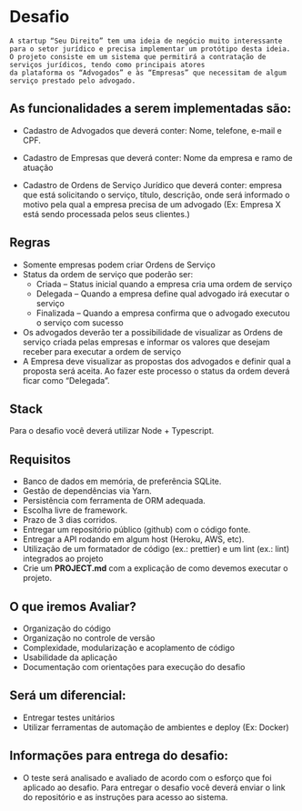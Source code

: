 # Desafio

    A startup “Seu Direito” tem uma ideia de negócio muito interessante para o setor jurídico e precisa implementar um protótipo desta ideia. 
    O projeto consiste em um sistema que permitirá a contratação de serviços jurídicos, tendo como principais atores 
    da plataforma os “Advogados” e às “Empresas” que necessitam de algum serviço prestado pelo advogado.

## As funcionalidades a serem implementadas são:

- Cadastro de Advogados que deverá conter:
    Nome, telefone, e-mail e CPF.

- Cadastro de Empresas que deverá conter:
    Nome da empresa e ramo de atuação

- Cadastro de Ordens de Serviço Jurídico que deverá conter:
    empresa que está solicitando o serviço, título, descrição, onde será informado o motivo pela qual a empresa precisa de um advogado (Ex: Empresa X está sendo processada pelos seus clientes.)
    
## Regras
- Somente empresas podem criar Ordens de Serviço
- Status da ordem de serviço que poderão ser:
    - Criada – Status inicial quando a empresa cria uma ordem de serviço
    - Delegada – Quando a empresa define qual advogado irá executar o serviço
    - Finalizada – Quando a empresa confirma que o advogado executou o serviço com sucesso
- Os advogados deverão ter a possibilidade de visualizar as Ordens de serviço criada pelas empresas e informar os valores que desejam receber para executar a ordem de serviço
- A Empresa deve visualizar as propostas dos advogados e definir qual a proposta será aceita. Ao fazer este processo o status da ordem deverá ficar como “Delegada”.

## Stack
Para o desafio você deverá utilizar Node + Typescript.


## Requisitos
- Banco de dados em memória, de preferência SQLite.
- Gestão de dependências via Yarn.
- Persistência com ferramenta de ORM adequada.
- Escolha livre de framework.
- Prazo de 3 dias corridos.
- Entregar um repositório público (github) com o código fonte.
- Entregar a API rodando em algum host (Heroku, AWS, etc).
- Utilização de um formatador de código (ex.: prettier) e um lint (ex.: lint) integrados ao projeto
- Crie um **PROJECT.md** com a explicação de como devemos executar o projeto.

## O que iremos Avaliar?

- Organização do código
- Organização no controle de versão
- Complexidade, modularização e acoplamento de código
- Usabilidade da aplicação
- Documentação com orientações para execução do desafio

## Será um diferencial:

- Entregar testes unitários
- Utilizar ferramentas de automação de ambientes e deploy (Ex: Docker)

## Informações para entrega do desafio:
- O teste será analisado e avaliado de acordo com o esforço que foi aplicado ao desafio. Para entregar o desafio você deverá enviar o link do repositório e as instruções para acesso ao sistema.
